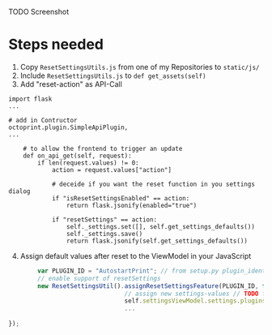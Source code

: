 TODO Screenshot

# Steps needed
1) Copy `ResetSettingsUtils.js` from one of my Repositories to `static/js/`
2) Include `ResetSettingsUtils.js` to `def get_assets(self)`
3) Add "reset-action" as API-Call
```phyton
import flask
...

# add in Contructor 
octoprint.plugin.SimpleApiPlugin,
...

    # to allow the frontend to trigger an update
    def on_api_get(self, request):
        if len(request.values) != 0:
            action = request.values["action"]
            
            # deceide if you want the reset function in you settings dialog 
            if "isResetSettingsEnabled" == action:
                return flask.jsonify(enabled="true")

            if "resetSettings" == action:
                self._settings.set([], self.get_settings_defaults())
                self._settings.save()
                return flask.jsonify(self.get_settings_defaults())
```
4) Assign default values after reset to the ViewModel in your JavaScript
```javascript
        var PLUGIN_ID = "AutostartPrint"; // from setup.py plugin_identifier       
        // enable support of resetSettings
        new ResetSettingsUtil().assignResetSettingsFeature(PLUGIN_ID, function(data){
                                // assign new settings-values // TODO find a more generic way
                                self.settingsViewModel.settings.plugins.DisplayLayerProgress.showOnNavBar(data.showOnNavBar);
                                ...
                                     
});

```
